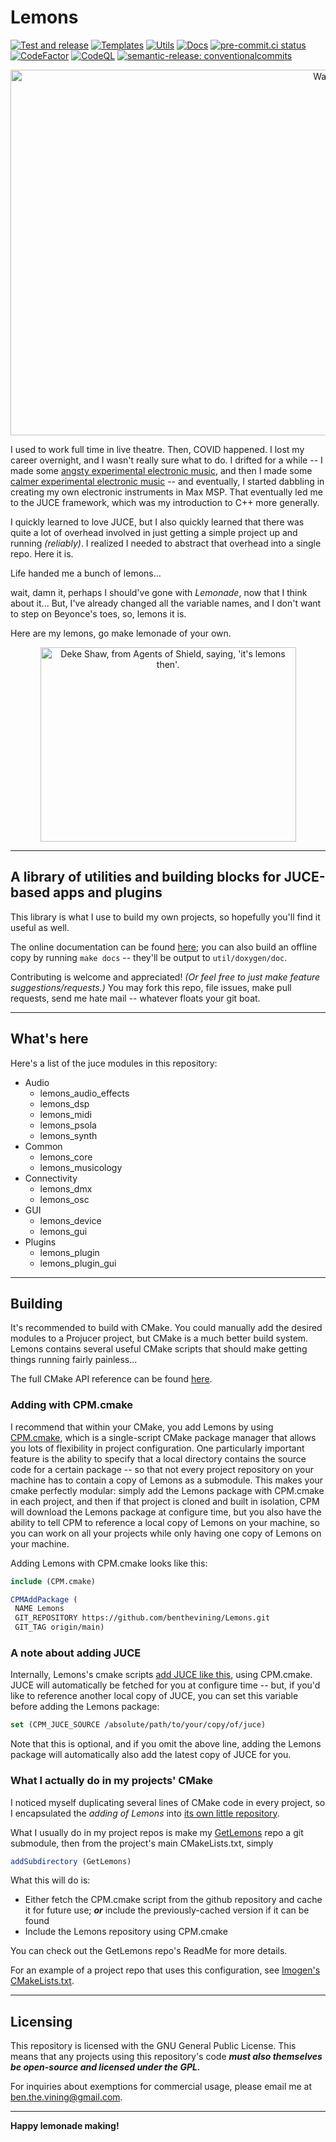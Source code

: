 <!-- markdownlint-disable MD013 -->
# Lemons

[![Test and release](https://github.com/benthevining/Lemons/actions/workflows/test_and_release.yml/badge.svg)](https://github.com/benthevining/Lemons/actions/workflows/test_and_release.yml)
[![Templates](https://github.com/benthevining/Lemons/actions/workflows/templates.yml/badge.svg)](https://github.com/benthevining/Lemons/actions/workflows/templates.yml)
[![Utils](https://github.com/benthevining/Lemons/actions/workflows/utils.yml/badge.svg)](https://github.com/benthevining/Lemons/actions/workflows/utils.yml)
[![Docs](https://github.com/benthevining/Lemons/actions/workflows/publish_docs.yml/badge.svg)](https://github.com/benthevining/Lemons/actions/workflows/publish_docs.yml)
[![pre-commit.ci status](https://results.pre-commit.ci/badge/github/benthevining/Lemons/main.svg)](https://results.pre-commit.ci/latest/github/benthevining/Lemons/main)
[![CodeFactor](https://www.codefactor.io/repository/github/benthevining/lemons/badge)](https://www.codefactor.io/repository/github/benthevining/lemons)
[![CodeQL](https://github.com/benthevining/Lemons/actions/workflows/codeql-analysis.yml/badge.svg)](https://github.com/benthevining/Lemons/actions/workflows/codeql-analysis.yml)
[![semantic-release: conventionalcommits](https://img.shields.io/badge/semantic--release-conventionalcommits-e10079?logo=semantic-release)](https://github.com/semantic-release/semantic-release)

<!-- editorconfig-checker-disable -->
<p align="center">
  <img src="https://github.com/benthevining/Lemons/blob/main/util/assets/lemons.jpg" alt="Watercolor painting of some lemons" width="1191" height="585"/>
</p>
<!-- editorconfig-checker-enable -->

I used to work full time in live theatre. Then, COVID happened.
I lost my career overnight, and I wasn't really sure what to do. I drifted for a while -- I made some [angsty experimental electronic music](https://soundcloud.com/benvining/american-dream), and then I made some [calmer experimental electronic music](https://soundcloud.com/benvining/sets/introspectralism) -- and eventually, I started dabbling in creating my own electronic instruments in Max MSP. That eventually led me to the JUCE framework, which was my introduction to C++ more generally.

I quickly learned to love JUCE, but I also quickly learned that there was quite a lot of overhead involved in just getting a simple project up and running *(reliably)*. I realized I needed to abstract that overhead into a single repo. Here it is.

Life handed me a bunch of lemons...

wait, damn it, perhaps I should've gone with *Lemonade*, now that I think about it... But, I've already changed all the variable names, and I don't want to step on Beyonce's toes, so, lemons it is.

Here are my lemons, go make lemonade of your own.

<!-- editorconfig-checker-disable -->
<p align="center">
  <img src="https://github.com/benthevining/Lemons/blob/main/util/assets/deke.png" alt="Deke Shaw, from Agents of Shield, saying, 'it's lemons then'." width="409" height="311"/>
</p>
<!-- editorconfig-checker-enable -->

---

## A library of utilities and building blocks for JUCE-based apps and plugins

This library is what I use to build my own projects, so hopefully you'll find it useful as well.

The online documentation can be found [here](https://benthevining.github.io/Lemons/); you can also build an offline copy by running `make docs` -- they'll be output to `util/doxygen/doc`.

Contributing is welcome and appreciated! *(Or feel free to just make feature suggestions/requests.)* You may fork this repo, file issues, make pull requests, send me hate mail -- whatever floats your git boat.

---

## What's here

<!-- markdownlint-disable -->
Here's a list of the juce modules in this repository:
- Audio
	- lemons_audio_effects
	- lemons_dsp
	- lemons_midi
	- lemons_psola
	- lemons_synth
- Common
	- lemons_core
	- lemons_musicology
- Connectivity
	- lemons_dmx
	- lemons_osc
- GUI
	- lemons_device
	- lemons_gui
- Plugins
	- lemons_plugin
	- lemons_plugin_gui

---
<!-- markdownlint-enable -->
<!-- markdownlint-disable MD013 -->

## Building

It's recommended to build with CMake. You could manually add the desired modules to a Projucer project, but CMake is a much better build system. Lemons contains several useful CMake scripts that should make getting things running fairly painless...

The full CMake API reference can be found [here](https://benthevining.github.io/Lemons/cmake_api.html).

### Adding with CPM.cmake

I recommend that within your CMake, you add Lemons by using [CPM.cmake](https://github.com/cpm-cmake/CPM.cmake), which is a single-script CMake package manager that allows you lots of flexibility in project configuration. One particularly important feature is the ability to specify that a local directory contains the source code for a certain package -- so that not every project repository on your machine has to contain a copy of Lemons as a submodule. This makes your cmake perfectly modular: simply add the Lemons package with CPM.cmake in each project, and then if that project is cloned and built in isolation, CPM will download the Lemons package at configure time, but you also have the ability to tell CPM to reference a local copy of Lemons on your machine, so you can work on all your projects while only having one copy of Lemons on your machine.

Adding Lemons with CPM.cmake looks like this:

```cmake
include (CPM.cmake)

CPMAddPackage (
 NAME Lemons
 GIT_REPOSITORY https://github.com/benthevining/Lemons.git
 GIT_TAG origin/main)
```

### A note about adding JUCE

Internally, Lemons's cmake scripts [add JUCE like this](https://github.com/benthevining/Lemons/blob/main/util/cmake/modules/general/LemonsJuceUtilities.cmake), using CPM.cmake. JUCE will automatically be fetched for you at configure time -- but, if you'd like to reference another local copy of JUCE, you can set this variable before adding the Lemons package:

```cmake
set (CPM_JUCE_SOURCE /absolute/path/to/your/copy/of/juce)
```

Note that this is optional, and if you omit the above line, adding the Lemons package will automatically also add the latest copy of JUCE for you.

### What I actually do in my projects' CMake

I noticed myself duplicating several lines of CMake code in every project, so I encapsulated the *adding of Lemons* into [its own little repository](https://github.com/benthevining/GetLemons).

What I usually do in my project repos is make my [GetLemons](https://github.com/benthevining/GetLemons) repo a git submodule, then from the project's main CMakeLists.txt, simply

```cmake
addSubdirectory (GetLemons)
```

What this will do is:

- Either fetch the CPM.cmake script from the github repository and cache it for future use; ***or*** include the previously-cached version if it can be found
- Include the Lemons repository using CPM.cmake

You can check out the GetLemons repo's ReadMe for more details.

For an example of a project repo that uses this configuration, see [Imogen's CMakeLists.txt](https://github.com/benthevining/imogen/blob/main/CMakeLists.txt).

---

## Licensing

This repository is licensed with the GNU General Public License. This means that any projects using this repository's code ***must also themselves be open-source and licensed under the GPL.***

For inquiries about exemptions for commercial usage, please email me at ben.the.vining@gmail.com.

---

**Happy lemonade making!**
